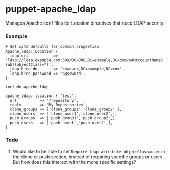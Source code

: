 puppet-apache_ldap
===========================

Manages Apache conf files for Location directives that need LDAP security.

### Example

    # Set site defaults for common properties
    Apache_ldap::Location {
      ldap_url           => 'ldap://ldap.example.com:389/OU=ORG,DC=example,DC=com?sAMAccountName?sub?(objectClass=*)',
      ldap_bind_dn       => 'cn=user,DC=example,DC=com',
      ldap_bind_password => 'p@ssw0rd',
    }
    
    include apache_ldap
    
    apache_ldap::location { 'test':
      url          => '/repository',
      realm        => 'My Repositories',
      clone_groups => ['clone_group1','clone_group2',],
      clone_users  => ['clone_user1','clone_user2',],
      push_groups  => ['push_group1','push_group2',],
      push_users   => ['push_user1','push_user2',],
    }

### Todo

1. Would like to be able to set `Require ldap-attribute objectClass=user` 
   in the clone or push section, instead of requiring specific groups or
   users. But how does this interact with the more specific settings?


